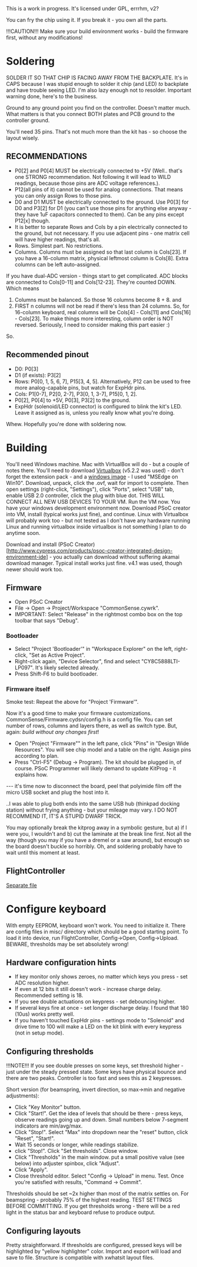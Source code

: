 This is a work in progress.
It's licensed under GPL, errrhm, v2?

You can fry the chip using it. If you break it - you own all the parts.

!!!CAUTION!!! Make sure your build environment works - build the firmware first, without any modifications!

# Soldering

SOLDER IT SO THAT CHIP IS FACING AWAY FROM THE BACKPLATE.
It's in CAPS because I was stupid enough to solder it chip (and LED) _to_ backplate and have trouble seeing LED. I'm also lazy enough not to resolder.
Important warning done, here's to the business.

Ground to any ground point you find on the controller. Doesn't matter much.
What matters is that you connect BOTH plates and PCB ground to the controller ground.

You'll need 35 pins. That's not much more than the kit has - so choose the layout wisely.

## RECOMMENDATIONS
* P0[2] and P0[4] MUST be electrically connected to +5V (Well.. that's one STRONG recommendation. Not following it will lead to WILD readings, because those pins are ADC voltage references.).
* P12(all pins of it) cannot be used for analog connections. That means you can only assign Rows to those pins.
* D0 and D1 MUST be electrically connected to the ground. Use P0[3] for D0 and P3[2] for D1 (you can't use those pins for anything else anyway - they have 1uF capacitors connected to them). Can be any pins except P12[x] though.
* It is better to separate Rows and Cols by a pin electrically connected to the ground, but not necessary. If you use adjacent pins - one matrix cell will have higher readings, that's all.
* Rows. Simplest part. No restrictions.
* Columns. Columns must be assigned so that last column is Cols[23]. If you have a 16-column matrix, physical leftmost column is Cols[8]. Extra columns can be left auto-assigned.

If you have dual-ADC version - things start to get complicated. ADC blocks are connected to Cols[0-11] and Cols[12-23]. They're counted DOWN. Which means
  1. Columns must be balanced. So those 16 columns become 8 + 8. and
  2. FIRST n columns will not be read if there's less than 24 columns.
So, for 16-column keyboard, real columns will be Cols[4] - Cols[11] and Cols[16] - Cols[23]. To make things more interesting, column order is NOT reversed. Seriously, I need to consider making this part easier :)

So.

## Recommended pinout
* D0: P0[3]
* D1 (if exists): P3[2]
* Rows: P0[0, 1, 5, 6, 7], P15[3, 4, 5]. Alternatively, P12 can be used to free more analog-capable pins, but watch for ExpHdr pins.
* Cols: P1[0-7], P2[0, 2-7], P3[0, 1, 3-7], P15[0, 1, 2].
* P0[2], P0[4] to +5V, P0[3], P3[2] to the ground.
* ExpHdr (solenoid/LED connector) is configured to blink the kit's LED. Leave it assigned as is, unless you really know what you're doing.

Whew. Hopefully you're done with soldering now.

# Building
You'll need Windows machine. Mac with VirtualBox will do - but a couple of notes there.
You'll need to download [Virtualbox](https://www.virtualbox.org/wiki/Downloads) (v5.2.2 was used) - don't forget the extension pack - and a [windows image](https://developer.microsoft.com/en-us/microsoft-edge/tools/vms/) - I used "MSEdge on Win10". Download, unpack, click the .ovf, wait for import to complete. Then open settings (right-click, "Settings"), click "Ports", select "USB" tab, enable USB 2.0 controller, click the plug with blue dot. THIS WILL CONNECT ALL NEW USB DEVICES TO YOUR VM. Run the VM now. You have your windows development environment now. Download PSoC creator into VM, install (typical works just fine), and continue.
Linux with Virtualbox will probably work too - but not tested as I don't have any hardware running Linux and running virtualbox inside virtualbox is not something I plan to do anytime soon.

Download and install (PSoC Creator)[http://www.cypress.com/products/psoc-creator-integrated-design-environment-ide] - you actually can download without suffering akamai download manager. Typical install works just fine. v4.1 was used, though newer should work too.

## Firmware
* Open PSoC Creator
* File -> Open -> Project/Workspace "CommonSense.cywrk".
* IMPORTANT: Select "Release" in the  rightmost combo box on the top toolbar that says "Debug".

### Bootloader
* Select "Project 'Bootloader'" in "Workspace Explorer" on the left, right-click, "Set as Active Project".
* Right-click again, "Device Selector", find and select "CY8C5888LTI-LP097". It's likely selected already.
* Press Shift-F6 to build bootloader.


### Firmware itself
Smoke test: Repeat the above for "Project 'Firmware'".

Now it's a good time to make your firmware customizations. CommonSense/Firmware.cydsn/config.h is a config file. You can set number of rows, columns and layers there, as well as switch type.
But, again: _build without any changes first_!

* Open "Project "Firmware"" in the left pane, click "Pins" in "Design Wide Resources". You will see chip model and a table on the right. Assign pins according to plan.
* Press "Ctrl-F5" (Debug -> Program). The kit should be plugged in, of course. PSoC Programmer will likely demand to update KitProg - it explains how.

--- it's time now to disconnect the board, peel that polyimide film off the micro USB socket and plug the host into it.

..I was able to plug both ends into the same USB hub (thinkpad docking station) without frying anything - but your mileage may vary. I DO NOT RECOMMEND IT, IT'S A STUPID DWARF TRICK.

You may optionally break the kitprog away in a symbolic gesture, but a) if I were you, I wouldn't and b) cut the laminate at the break line first. Not all the way (though you may if you have a dremel or a saw around), but enough so the board doesn't buckle so horribly. Oh, and soldering probably have to wait until this moment at least.

## FlightController

[Separate file](Qt-build/README.md)

# Configure keyboard

With empty EEPROM, keyboard won't work. You need to initialize it. There are config files in misc/ directory which should be a good starting point.
To load it into device, run FlightController, Config->Open, Config->Upload. BEWARE, thresholds may be set absolutely wrong!

## Hardware configuration hints
* If key monitor only shows zeroes, no matter which keys you press - set ADC resolution higher.
* If even at 12 bits it still doesn't work - increase charge delay. Recommended setting is 18.
* If you see double actuations on keypress - set debouncing higher.
* If several keys fire at once - set longer discharge delay. I found that 180 (10us) works pretty well.
* If you haven't touched ExpHdr pins - settings mode to "Solenoid" and drive time to 100 will make a LED on the kit blink with every keypress (not in setup mode).

## Configuring thresholds
!!!NOTE!!! If you see double presses on some keys, set threshold higher - just under the steady pressed state. Some keys have physical bounce and there are two peaks. Controller is too fast and sees this as 2 keypresses.

Short version (for beamspring, invert direction, so max->min and negative adjustments): 
* Click "Key Monitor" button. 
* Click "Start!". Get the idea of levels that should be there - press keys, observe readings going up and down. Small numbers below 7-segment indicators are min/avg/max.
* Click "Stop!". Select "Max" into dropdown near the "reset" button, click "Reset", "Start!". 
* Wait 15 seconds or longer, while readings stabilize.
* click "Stop!". Click "Set thresholds". Close window.
* Click "Thresholds" in the main window. put a small positive value (see below) into adjuster spinbox, click "Adjust".
* Click "Apply".
* Close threshold editor. Select "Config -> Upload" in menu. Test. Once you're satisfied with results, "Command -> Commit".

Thresholds should be set ~2x higher than most of the matrix settles on. For beamspring - probably 75% of the highest reading.
TEST SETTINGS BEFORE COMMITTING. If you get thresholds wrong - there will be a red light in the status bar and keyboard refuse to produce output.

## Configuring layouts
Pretty straightforward. If thresholds are configured, pressed keys will be highlighted by "yellow highlighter" color.
Import and export will load and save to file. Structure is compatible with xwhatsit layout files.
